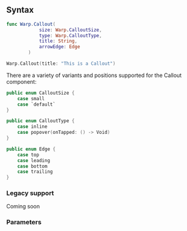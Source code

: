 

## Syntax

```swift example
func Warp.Callout(
            size: Warp.CalloutSize,
            type: Warp.CalloutType,
            title: String,
            arrowEdge: Edge
        )
```

```swift example
Warp.Callout(title: "This is a Callout")
```

There are a variety of variants and positions supported for the Callout component:

```swift example
public enum CalloutSize {
    case small
    case `default`
}

public enum CalloutType {
    case inline
    case popover(onTapped: () -> Void)
}

public enum Edge {
    case top
    case leading
    case bottom
    case trailing
}
```

### Legacy support
Coming soon

### Parameters

<api-table type=iOS component="Callout" />
